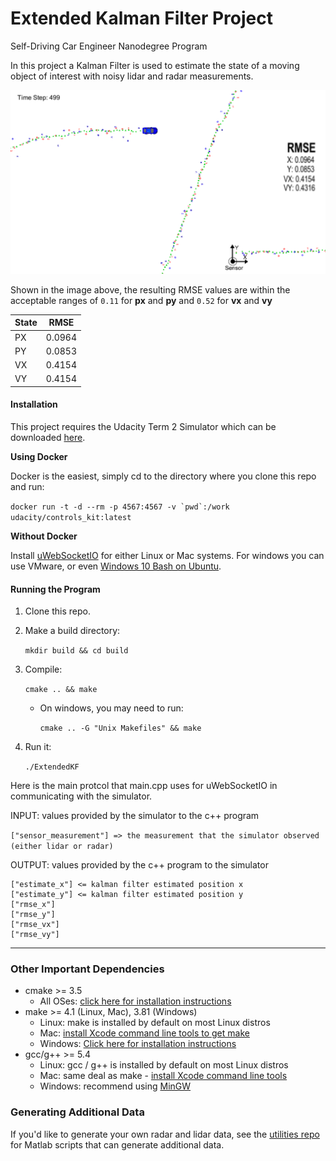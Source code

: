 # Extended Kalman Filter Project
Self-Driving Car Engineer Nanodegree Program

In this project a Kalman Filter is used to estimate the state of a moving object of interest with noisy lidar and radar measurements. 


[//]: # (Image References)
[image1]: ./ekf-run.png

![EKF Results][image1]

Shown in the image above, the resulting RMSE values are within the acceptable ranges of `0.11` for **px** and **py** and `0.52` for **vx** and **vy**

| State | RMSE   |
| ----- | ----   |
| PX    | 0.0964 |
| PY    | 0.0853 |
| VX    | 0.4154 |
| VY    | 0.4154 |



#### Installation
This project requires the Udacity Term 2 Simulator which can be downloaded [here](https://github.com/udacity/self-driving-car-sim/releases).

**Using Docker**

Docker is the easiest, simply cd to the directory where you clone this repo and run: 

``docker run -t -d --rm -p 4567:4567 -v `pwd`:/work udacity/controls_kit:latest``

**Without Docker**

Install [uWebSocketIO](https://github.com/uWebSockets/uWebSockets) for either Linux or Mac systems. For windows you can use VMware, or even [Windows 10 Bash on Ubuntu](https://www.howtogeek.com/249966/how-to-install-and-use-the-linux-bash-shell-on-windows-10/).

#### Running the Program

1. Clone this repo.
2. Make a build directory: 
        
    `mkdir build && cd build`

3. Compile:
    
    `cmake .. && make` 

   * On windows, you may need to run:
    
        `cmake .. -G "Unix Makefiles" && make`

4. Run it:

    `./ExtendedKF `


Here is the main protcol that main.cpp uses for uWebSocketIO in communicating with the simulator.

INPUT: values provided by the simulator to the c++ program

`["sensor_measurement"] => the measurement that the simulator observed (either lidar or radar)`


OUTPUT: values provided by the c++ program to the simulator

```
["estimate_x"] <= kalman filter estimated position x
["estimate_y"] <= kalman filter estimated position y
["rmse_x"]
["rmse_y"]
["rmse_vx"]
["rmse_vy"]
```

---

### Other Important Dependencies

* cmake >= 3.5
  * All OSes: [click here for installation instructions](https://cmake.org/install/)
* make >= 4.1 (Linux, Mac), 3.81 (Windows)
  * Linux: make is installed by default on most Linux distros
  * Mac: [install Xcode command line tools to get make](https://developer.apple.com/xcode/features/)
  * Windows: [Click here for installation instructions](http://gnuwin32.sourceforge.net/packages/make.htm)
* gcc/g++ >= 5.4
  * Linux: gcc / g++ is installed by default on most Linux distros
  * Mac: same deal as make - [install Xcode command line tools](https://developer.apple.com/xcode/features/)
  * Windows: recommend using [MinGW](http://www.mingw.org/)

### Generating Additional Data

If you'd like to generate your own radar and lidar data, see the
[utilities repo](https://github.com/udacity/CarND-Mercedes-SF-Utilities) for
Matlab scripts that can generate additional data.
